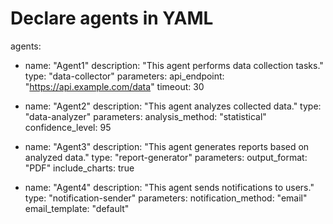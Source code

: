# Declare agents in YAML
agents:
  - name: "Agent1"
    description: "This agent performs data collection tasks."
    type: "data-collector"
    parameters:
      api_endpoint: "https://api.example.com/data"
      timeout: 30

  - name: "Agent2"
    description: "This agent analyzes collected data."
    type: "data-analyzer"
    parameters:
      analysis_method: "statistical"
      confidence_level: 95

  - name: "Agent3"
    description: "This agent generates reports based on analyzed data."
    type: "report-generator"
    parameters:
      output_format: "PDF"
      include_charts: true

  - name: "Agent4"
    description: "This agent sends notifications to users."
    type: "notification-sender"
    parameters:
      notification_method: "email"
      email_template: "default"
